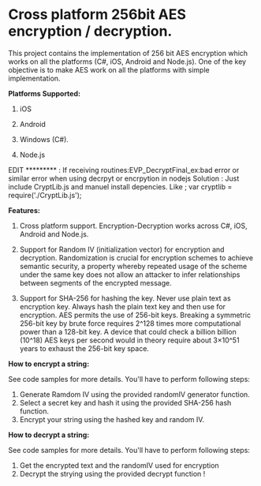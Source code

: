 Cross platform 256bit AES encryption / decryption.
========
This project contains the implementation of 256 bit AES encryption which works on all the platforms (C#, iOS, Android and Node.js). One of the key objective is to make AES work on all the platforms with simple implementation. 

<b>Platforms Supported:</b>

1. iOS

2. Android

3. Windows (C#).

4. Node.js

EDIT ********* : If receiving routines:EVP_DecryptFinal_ex:bad error or similar error when using decrpyt or encrpytion in nodejs 
Solution : Just include CryptLib.js and manuel install depencies. Like ; 
var cryptlib = require('./CryptLib.js'); 


<b>Features:</b>

1. Cross platform support. Encryption-Decryption works across C#, iOS, Android and Node.js. 

2. Support for Random IV (initialization vector) for encryption and decryption. Randomization is crucial for encryption schemes to achieve semantic security, a property whereby repeated usage of the scheme under the same key does not allow an attacker to infer relationships between segments of the encrypted message.

3.  Support for SHA-256 for hashing the key. Never use plain text as encryption key. Always hash the plain text key and then use for encryption. AES permits the use of 256-bit keys. Breaking a symmetric 256-bit key by brute force requires 2^128 times more computational power than a 128-bit key. A device that could check a billion billion (10^18) AES keys per second would in theory require about 3×10^51 years to exhaust the 256-bit key space.

<b>How to encrypt a string:</b>

See code samples for more details. You'll have to perform following steps:

1. Generate Ramdom IV using the provided randomIV generator function.
2. Select a secret key and hash it using the provided SHA-256 hash function.
3. Encrypt your string using the hashed key and random IV. 

<b>How to decrypt a string:</b>

See code samples for more details. You'll have to perform following steps:

1. Get the encrypted text and the randomIV used for encryption
2. Decrypt the strying using the provided decrypt function !
